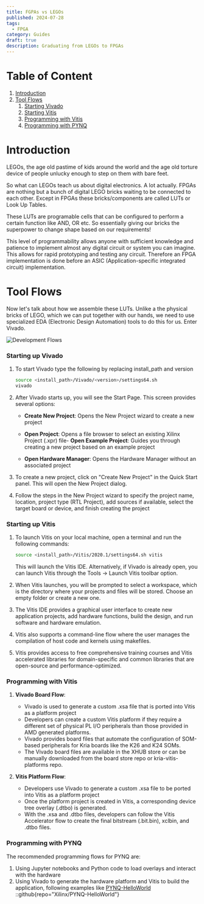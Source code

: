 ```yaml
---
title: FGPAs vs LEGOs
published: 2024-07-28
tags:
  - FPGA
category: Guides
draft: true
description: Graduating from LEGOs to FPGAs
---
```

# Table of Content
1. [Introduction](#introduction)
2. [Tool Flows](#tool-flows)
	1. [Starting Vivado](#starting-ip-vivado)
	2. [Starting Vitis](#starting-up-vitis)
	3. [Programming with Vitis](#programming-with-vitis)
	4. [Programming with PYNQ](#programming-with-pynq)

# Introduction
<p>
LEGOs, the age old pastime of kids around the world and the age old torture device of people unlucky enough to step on them with bare feet.
</p>

<p>
So what can LEGOs teach us about digital electronics. A lot actually. FPGAs are nothing but a bunch of digital LEGO bricks waiting to be connected to each other. Except in FPGAs these bricks/components are called LUTs or Look Up Tables. </p>

<p>
These LUTs are programable cells that can be configured to perform a certain function like AND, OR etc. So essentially giving our bricks the superpower to change shape based on our requirements!
</p>

<p>
This level of programmability allows anyone with sufficient knowledge and patience to implement almost any digital circuit or system you can imagine. This allows for rapid prototyping and testing any circuit. Therefore an FPGA implementation is done before an ASIC (Application-specific integrated circuit) implementation. 
</p>

# Tool Flows
<p>
Now let's talk about how we assemble these LUTs. Unlike a the physical bricks of LEGO, which we can put together with our hands, we need to use specialized EDA (Electronic Design Automation) tools to do this for us. Enter Vivado.
</p>

![Development Flows](Xilinx_Development_Flow.png)
### Starting up Vivado
1. To start Vivado type the following by replacing install_path and version
	```sh
	source <install_path>/Vivado/<version>/settings64.sh 
	vivado
	```
2. After Vivado starts up, you will see the Start Page. This screen provides several options:

	- **Create New Project**: Opens the New Project wizard to create a new project

	- **Open Project**: Opens a file browser to select an existing Xilinx Project (.xpr) file- **Open Example Project**: Guides you through creating a new project based on an example project

	- **Open Hardware Manager**: Opens the Hardware Manager without an associated project

3. To create a new project, click on "Create New Project" in the Quick Start panel. This will open the New Project dialog.
4. Follow the steps in the New Project wizard to specify the project name, location, project type (RTL Project), add sources if available, select the target board or device, and finish creating the project

### Starting up Vitis
1. To launch Vitis on your local machine, open a terminal and run the following commands:
	```sh
	source <install_path>/Vitis/2020.1/settings64.sh vitis
	```

	This will launch the Vitis IDE. Alternatively, if Vivado is already open, you can launch Vitis through the Tools → Launch Vitis toolbar option.
	
2. When Vitis launches, you will be prompted to select a workspace, which is the directory where your projects and files will be stored. Choose an empty folder or create a new one.

3. The Vitis IDE provides a graphical user interface to create new application projects, add hardware functions, build the design, and run software and hardware emulation.

4. Vitis also supports a command-line flow where the user manages the compilation of host code and kernels using makefiles.

5. Vitis provides access to free comprehensive training courses and Vitis accelerated libraries for domain-specific and common libraries that are open-source and performance-optimized.
### Programming with Vitis
1. **Vivado Board Flow**:
	- Vivado is used to generate a custom .xsa file that is ported into Vitis as a platform project
	- Developers can create a custom Vitis platform if they require a different set of physical PL I/O peripherals than those provided in AMD generated platforms.
	- Vivado provides board files that automate the configuration of SOM-based peripherals for Kria boards like the K26 and K24 SOMs.
	- The Vivado board files are available in the XHUB store or can be manually downloaded from the board store repo or kria-vitis-platforms repo.
    
2. **Vitis Platform Flow**:
    - Developers use Vivado to generate a custom .xsa file to be ported into Vitis as a platform project
	- Once the platform project is created in Vitis, a corresponding device tree overlay (.dtbo) is generated.
	- With the .xsa and .dtbo files, developers can follow the Vitis Accelerator flow to create the final bitstream (.bit.bin), xclbin, and .dtbo files.

### Programming with PYNQ
The recommended programming flows for PYNQ are:
1. Using Jupyter notebooks and Python code to load overlays and interact with the hardware
2. Using Vivado to generate the hardware platform and Vitis to build the application, following examples like [PYNQ-HelloWorld](https://github.com/Xilinx/PYNQ-HelloWorld)
	::github{repo="Xilinx/PYNQ-HelloWorld"}

